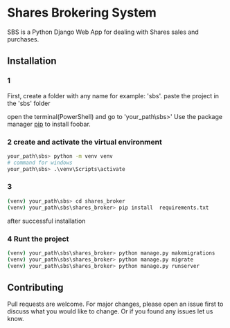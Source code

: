 # Shares Brokering System

SBS is a Python Django Web App for dealing with Shares sales and purchases.

## Installation
### 1
First, create a folder with any name for example: 'sbs'.
paste the project in the 'sbs' folder

open the terminal(PowerShell) and go to 'your_path\sbs>'
Use the package manager [pip](https://pip.pypa.io/en/stable/) to install foobar.

### 2 create and activate the virtual environment
```bash
your_path\sbs> python -m venv venv
# command for windows
your_path\sbs> .\venv\Scripts\activate
```

### 3
```bash
(venv) your_path\sbs> cd shares_broker
(venv) your_path\sbs\shares_broker> pip install  requirements.txt
```
after successful installation

### 4 Runt the project
```bash
(venv) your_path\sbs\shares_broker> python manage.py makemigrations
(venv) your_path\sbs\shares_broker> python manage.py migrate
(venv) your_path\sbs\shares_broker> python manage.py runserver
```

## Contributing

Pull requests are welcome. For major changes, please open an issue first
to discuss what you would like to change. Or if you found any issues let us know.